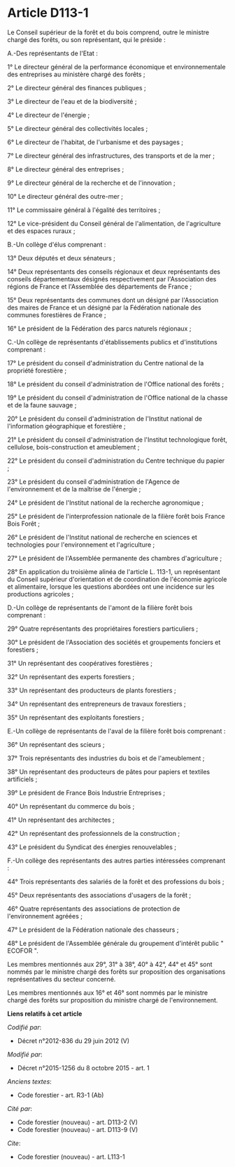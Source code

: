 # Article D113-1

Le Conseil supérieur de la forêt et du bois comprend, outre le ministre chargé des forêts, ou son représentant, qui le
préside : 

A.-Des représentants de l'Etat : 

1° Le directeur général de la performance économique et environnementale des entreprises au ministère chargé des forêts ; 

2° Le directeur général des finances publiques ; 

3° Le directeur de l'eau et de la biodiversité ; 

4° Le directeur de l'énergie ; 

5° Le directeur général des collectivités locales ; 

6° Le directeur de l'habitat, de l'urbanisme et des paysages ; 

7° Le directeur général des infrastructures, des transports et de la mer ; 

8° Le directeur général des entreprises ; 

9° Le directeur général de la recherche et de l'innovation ; 

10° Le directeur général des outre-mer ; 

11° Le commissaire général à l'égalité des territoires ; 

12° Le vice-président du Conseil général de l'alimentation, de l'agriculture et des espaces ruraux ; 

B.-Un collège d'élus comprenant : 

13° Deux députés et deux sénateurs ; 

14° Deux représentants des conseils régionaux et deux représentants des conseils départementaux désignés respectivement par
l'Association des régions de France et l'Assemblée des départements de France ; 

15° Deux représentants des communes dont un désigné par l'Association des maires de France et un désigné par la Fédération
nationale des communes forestières de France ; 

16° Le président de la Fédération des parcs naturels régionaux ; 

C.-Un collège de représentants d'établissements publics et d'institutions comprenant : 

17° Le président du conseil d'administration du Centre national de la propriété forestière ; 

18° Le président du conseil d'administration de l'Office national des forêts ; 

19° Le président du conseil d'administration de l'Office national de la chasse et de la faune sauvage ; 

20° Le président du conseil d'administration de l'Institut national de l'information géographique et forestière ; 

21° Le président du conseil d'administration de l'Institut technologique forêt, cellulose, bois-construction et
ameublement ; 

22° Le président du conseil d'administration du Centre technique du papier ; 

23° Le président du conseil d'administration de l'Agence de l'environnement et de la maîtrise de l'énergie ; 

24° Le président de l'Institut national de la recherche agronomique ; 

25° Le président de l'interprofession nationale de la filière forêt bois France Bois Forêt ; 

26° Le président de l'Institut national de recherche en sciences et technologies pour l'environnement et l'agriculture ; 

27° Le président de l'Assemblée permanente des chambres d'agriculture ; 

28° En application du troisième alinéa de l'article L. 113-1, un représentant du Conseil supérieur d'orientation et de
coordination de l'économie agricole et alimentaire, lorsque les questions abordées ont une incidence sur les productions
agricoles ; 

D.-Un collège de représentants de l'amont de la filière forêt bois comprenant : 

29° Quatre représentants des propriétaires forestiers particuliers ; 

30° Le président de l'Association des sociétés et groupements fonciers et forestiers ; 

31° Un représentant des coopératives forestières ; 

32° Un représentant des experts forestiers ; 

33° Un représentant des producteurs de plants forestiers ; 

34° Un représentant des entrepreneurs de travaux forestiers ; 

35° Un représentant des exploitants forestiers ; 

E.-Un collège de représentants de l'aval de la filière forêt bois comprenant : 

36° Un représentant des scieurs ; 

37° Trois représentants des industries du bois et de l'ameublement ; 

38° Un représentant des producteurs de pâtes pour papiers et textiles artificiels ; 

39° Le président de France Bois Industrie Entreprises ; 

40° Un représentant du commerce du bois ; 

41° Un représentant des architectes ; 

42° Un représentant des professionnels de la construction ; 

43° Le président du Syndicat des énergies renouvelables ; 

F.-Un collège des représentants des autres parties intéressées comprenant : 

44° Trois représentants des salariés de la forêt et des professions du bois ; 

45° Deux représentants des associations d'usagers de la forêt ; 

46° Quatre représentants des associations de protection de l'environnement agréées ; 

47° Le président de la Fédération nationale des chasseurs ; 

48° Le président de l'Assemblée générale du groupement d'intérêt public " ECOFOR ". 

Les membres mentionnés aux 29°, 31° à 38°, 40° à 42°, 44° et 45° sont nommés par le ministre chargé des forêts sur
proposition des organisations représentatives du secteur concerné. 

Les membres mentionnés aux 16° et 46° sont nommés par le ministre chargé des forêts sur proposition du ministre chargé de
l'environnement.

**Liens relatifs à cet article**

_Codifié par_:

  - Décret n°2012-836 du 29 juin 2012 (V)

_Modifié par_:

  - Décret n°2015-1256 du 8 octobre 2015 - art. 1

_Anciens textes_:

  - Code forestier - art. R3-1 (Ab)

_Cité par_:

  - Code forestier (nouveau) - art. D113-2 (V)
  - Code forestier (nouveau) - art. D113-9 (V)

_Cite_:

  - Code forestier (nouveau) - art. L113-1
